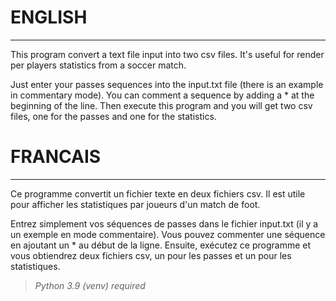 # ENGLISH

---

This program convert a text file input into two csv files.
It's useful for render per players statistics from a soccer match.

Just enter your passes sequences into the input.txt file (there is an example in commentary mode).
You can comment a sequence by adding a * at the beginning of the line.
Then execute this program and you will get two csv files, one for the passes and one for the statistics.

# FRANCAIS

---

Ce programme convertit un fichier texte en deux fichiers csv.
Il est utile pour afficher les statistiques par joueurs d'un match de foot.

Entrez simplement vos séquences de passes dans le fichier input.txt (il y a un exemple en mode commentaire).
Vous pouvez commenter une séquence en ajoutant un * au début de la ligne.
Ensuite, exécutez ce programme et vous obtiendrez deux fichiers csv, un pour les passes et un pour les statistiques.


> *Python 3.9 (venv) required*